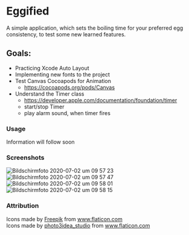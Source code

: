 # Eggified
A simple application, which sets the boiling time for your preferred egg consistency, to test some new learned features.

## Goals:
- Practicing Xcode Auto Layout
- Implementing new fonts to the project
- Test Canvas Cocoapods for Animation 
  - https://cocoapods.org/pods/Canvas
- Understand the Timer class 
  - https://developer.apple.com/documentation/foundation/timer
  - start/stop Timer
  - play alarm sound, when timer fires
  
  
### Usage
Information will follow soon
  
### Screenshots

![Bildschirmfoto 2020-07-02 um 09 57 23](https://user-images.githubusercontent.com/61088379/86332870-64ec5380-bc4b-11ea-8b4f-ad3733f5f123.png)
![Bildschirmfoto 2020-07-02 um 09 57 47](https://user-images.githubusercontent.com/61088379/86332873-6584ea00-bc4b-11ea-97bc-cfd89eb47e84.png)
![Bildschirmfoto 2020-07-02 um 09 58 01](https://user-images.githubusercontent.com/61088379/86332875-661d8080-bc4b-11ea-91ff-c4f6792ba9f7.png)
![Bildschirmfoto 2020-07-02 um 09 58 15](https://user-images.githubusercontent.com/61088379/86332876-661d8080-bc4b-11ea-8ee5-72f56163ad86.png)

### Attribution

<div>Icons made by <a href="https://www.flaticon.com/authors/freepik" title="Freepik">Freepik</a> from <a href="https://www.flaticon.com/" title="Flaticon">www.flaticon.com</a></div>
<div>Icons made by <a href="https://www.flaticon.com/authors/photo3idea-studio" title="photo3idea_studio">photo3idea_studio</a> from <a href="https://www.flaticon.com/" title="Flaticon">www.flaticon.com</a></div>
